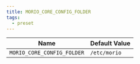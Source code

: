```yaml
---
title: MORIO_CORE_CONFIG_FOLDER
tags:
  - preset
---
```


<!-- MORIO_AUTO_GENERATED_CONTENT_STARTS - Manual changes made below will be overwritten -->

| Name                       | Default Value |
| -------------------------- | ------------- |
| `MORIO_CORE_CONFIG_FOLDER` | `/etc/morio`  |

<!-- MORIO_AUTO_GENERATED_CONTENT_ENDS - Manual changes made above will be overwritten -->
